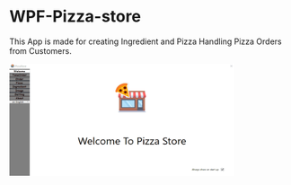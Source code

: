 # WPF-Pizza-store

This App is made for creating Ingredient and Pizza Handling Pizza Orders from Customers.

<img src="Animation.gif" width="400" height="200" />